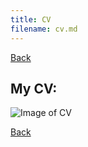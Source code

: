 ```yaml
---
title: CV
filename: cv.md
---
```


[Back](index)

## My CV:

![Image of CV](https://i.ibb.co/K643pjP/2021-CV.jpg)

[Back](index)
